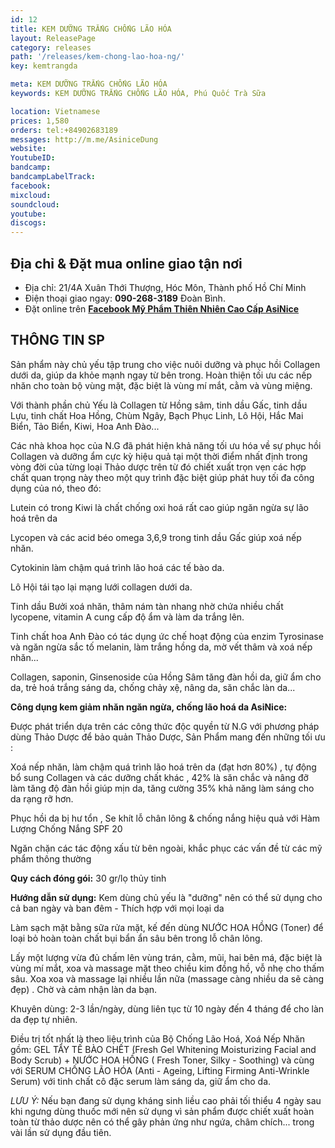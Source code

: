 ```yaml
---
id: 12
title: KEM DƯỠNG TRẮNG CHỐNG LÃO HÓA
layout: ReleasePage
category: releases
path: '/releases/kem-chong-lao-hoa-ng/'
key: kemtrangda

meta: KEM DƯỠNG TRẮNG CHỐNG LÃO HÓA
keywords: KEM DƯỠNG TRẮNG CHỐNG LÃO HÓA, Phú Quốc Trà Sữa

location: Vietnamese
prices: 1,580
orders: tel:+84902683189
messages: http://m.me/AsiniceDung
website: 
YoutubeID: 
bandcamp: 
bandcampLabelTrack: 
facebook: 
mixcloud: 
soundcloud: 
youtube: 
discogs: 
---
```


## Địa chỉ & Đặt mua online giao tận nơi

- Địa chỉ:  21/4A Xuân Thới Thượng, Hóc Môn, Thành phố Hồ Chí Minh
- Điện thoại giao ngay: **090-268-3189** Đoàn Bình.
- Đặt online trên [**Facebook Mỹ Phẩm Thiên Nhiên Cao Cấp AsiNice**](https://www.facebook.com/AsiniceDung)


## THÔNG TIN SP

Sản phẩm này chủ yếu tập trung cho việc nuôi dưỡng và phục hồi Collagen dưới da, giúp da khỏe mạnh ngay từ bên trong. Hoàn thiện tối ưu các nếp nhăn cho toàn bộ vùng mặt, đặc biệt là vùng mí mắt, cằm và vùng miệng.

Với thành phần chủ Yếu là Collagen từ Hồng sâm, tinh dầu Gấc, tinh dầu Lựu, tinh chất Hoa Hồng, Chùm Ngây, Bạch Phục Linh, Lô Hội, Hắc Mai Biển, Tảo Biển, Kiwi, Hoa Anh Đào...

Các nhà khoa học của N.G đã phát hiện khả năng tối ưu hóa về sự phục hồi Collagen và dưỡng ẩm cực kỳ hiệu quả tại một thời điểm nhất định trong vòng đời của từng loại Thảo dược trên từ đó chiết xuất trọn vẹn các hợp chất quan trọng này theo một quy trình đặc biệt giúp phát huy tối đa công dụng của nó, theo đó:

Lutein có trong Kiwi là chất chống oxi hoá rất cao giúp ngăn ngừa sự lão hoá trên da

Lycopen và các acid béo omega 3,6,9 trong tinh dầu Gấc giúp xoá nếp nhăn.

Cytokinin làm chậm quá trình lão hoá các tế bào da.

Lô Hội tái tạo lại mạng lưới collagen dưới da.

Tinh dầu Bưởi xoá nhăn, thâm nám tàn nhang nhờ chứa nhiều chất lycopene, vitamin A cung cấp độ ẩm và làm da trắng lên.

Tinh chất hoa Anh Đào có tác dụng ức chế hoạt động của enzim Tyrosinase và ngăn ngừa sắc tố melanin, làm trắng hồng da, mờ vết thâm và xoá nếp nhăn...

Collagen, saponin, Ginsenoside của Hồng Sâm tăng đàn hồi da, giữ ẩm cho da, trẻ hoá trắng sáng da, chống chảy xệ, nâng da, săn chắc làn da...



**Công dụng kem giảm nhăn ngăn ngừa, chống lão hoá da AsiNice:**

Được phát triển dựa trên các công thức độc quyền từ N.G với phương pháp dùng Thảo Dược để bảo quản Thảo Dược, Sản Phẩm mang đến những tối ưu :

Xoá nếp nhăn, làm chậm quá trình lão hoá trên da (đạt hơn 80%) , tự động bổ sung Collagen và các dưỡng chất khác , 42% là săn chắc  và nâng đỡ làm tăng độ đàn hồi giúp mịn da,  tăng cường 35% khả năng làm sáng cho da rạng rỡ hơn.

Phục hồi da bị hư tổn , Se khít lỗ chân lông & chống nắng hiệu quả với Hàm Lượng Chống Nắng SPF 20

Ngăn chặn các tác động xấu từ bên ngoài, khắc phục các vấn đề từ các mỹ phẩm thông thường

**Quy cách đóng gói:** 30 gr/lọ thủy tinh

**Hướng dẫn sử dụng:** Kem dùng chủ yếu là "dưỡng" nên có thể sử dụng cho cả ban ngày và ban đêm - Thích hợp với mọi loại da

Làm sạch mặt bằng sữa rửa mặt, kế đến dùng NƯỚC HOA HỒNG (Toner)  để loại bỏ hoàn toàn chất bụi bẩn ẩn sâu bên trong lỗ chân lông.

Lấy một lượng vừa đủ chấm lên vùng trán, cằm, mũi, hai bên má, đặc biệt là vùng mí mắt, xoa và massage mặt theo chiều kim đồng hồ, vỗ nhẹ cho thấm sâu. Xoa xoa và massage lại nhiều lần nữa (massage càng nhiều da sẽ càng đẹp)  . Chờ và cảm nhận làn da bạn.

Khuyên dùng: 2-3 lần/ngày, dùng liên tục từ 10 ngày đến 4 tháng để cho làn da đẹp tự nhiên.

Điều trị tốt nhất là theo liệu trình của Bộ Chống Lão Hoá, Xoá Nếp Nhăn gồm: GEL TẨY TẾ BÀO CHẾT (Fresh Gel Whitening Moisturizing Facial and Body Scrub) + NƯỚC HOA HỒNG ( Fresh Toner, Silky - Soothing) và cùng với SERUM CHỐNG LÃO HÓA (Anti -  Ageing, Lifting Firming Anti-Wrinkle Serum) với tinh chất cô đặc serum làm sáng da, giữ ẩm cho da.

*LƯU Ý:* Nếu bạn đang sử dụng kháng sinh liều cao phải tối thiểu 4 ngày sau khi ngưng dùng thuốc mới nên sử dụng vì sản phẩm được chiết xuất hoàn toàn từ thảo dược nên có thể gây phản ứng như ngứa, châm chích... trong vài lần sử dụng đầu tiên.